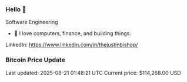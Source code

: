 ### Hello 🤙  

Software Engineering

- 🔭 I love computers, finance, and building things.
  
LinkedIn: https://www.linkedin.com/in/thejustinbishop/  




































































































































































































































































































































































































































































































































































































































































































































































































































































































































































































### Bitcoin Price Update
Last updated: 2025-08-21 01:48:21 UTC
Current price: $114,268.00 USD
